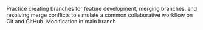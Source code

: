 Practice creating branches for feature development, merging branches, and resolving merge conflicts to simulate a common collaborative workflow on Git and GitHub.
 Modification in main branch